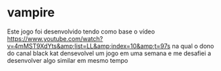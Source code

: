 # vampire
Este jogo foi desenvolvido tendo como base o vídeo https://www.youtube.com/watch?v=4mMST9XdYts&amp;list=LL&amp;index=10&amp;t=97s na qual o dono do canal black kat densevolvel um jogo em uma semana e me desafiei a desenvolver algo similar em mesmo tempo 
